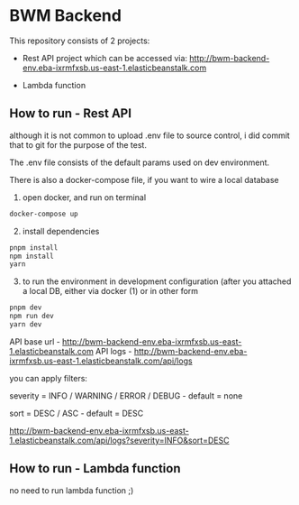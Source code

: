 # BWM Backend

This repository consists of 2 projects:

- Rest API project which can be accessed via:
  http://bwm-backend-env.eba-ixrmfxsb.us-east-1.elasticbeanstalk.com

- Lambda function

## How to run - Rest API

although it is not common to upload .env file to source control, i did commit that to git for the purpose of the test.

The .env file consists of the default params used on dev environment.

There is also a docker-compose file, if you want to wire a local database

1. open docker, and run on terminal

```bash
docker-compose up
```

2. install dependencies

```bash
pnpm install
npm install
yarn
```

3. to run the environment in development configuration (after you attached a local DB, either via docker (1) or in other form

```bash
pnpm dev
npm run dev
yarn dev
```

API base url - http://bwm-backend-env.eba-ixrmfxsb.us-east-1.elasticbeanstalk.com
API logs - http://bwm-backend-env.eba-ixrmfxsb.us-east-1.elasticbeanstalk.com/api/logs

you can apply filters:

severity = INFO / WARNING / ERROR / DEBUG - default = none

sort = DESC / ASC - default = DESC

http://bwm-backend-env.eba-ixrmfxsb.us-east-1.elasticbeanstalk.com/api/logs?severity=INFO&sort=DESC

## How to run - Lambda function

no need to run lambda function ;)
